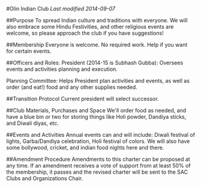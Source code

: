 #Olin Indian Club
*Last modified 2014-09-07*

##Purpose
To spread Indian culture and traditions with everyone. We will also embrace some Hindu Festivities, and other religious events are welcome, so please approach the club if you have suggestions!

##Membership
Everyone is welcome. No required work. Help if you want for certain events.

##Officers and Roles:
President (2014-15 is Subhash Gubba): Oversees events and activities planning and execution.

Planning Committee: Helps President plan activities and events, as well as order (and eat!) food and any other supplies needed.

##Transition Protocol
Current president will select successor.

##Club Materials, Purchases and Space
We'll order food as needed, and have a blue bin or two for storing things like Holi powder, Dandiya sticks, and Diwali diyas, etc.

##Events and Activities
Annual events can and will include: Diwali festival of lights, Garba/Dandiya celebration, Holi festival of colors. We will also have some bollywood, cricket, and indian food nights here and there.

##Amendment Procedure
Amendments to this charter can be proposed at any time. If an amendment receives a vote of support from at least 50% of the membership, it passes and the revised charter will be sent to the SAC Clubs and Organizations Chair.

